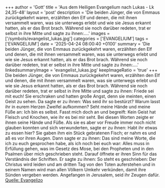 +++
author = 'Gott'
title = 'Aus dem Heiligen Evangelium nach Lukas - Lk 24,35-48'
layout = 'post'
description = 'Die beiden Jünger, die von Emmaus zurückgekehrt waren, erzählten den Elf und denen, die mit ihnen versammelt waren, was sie unterwegs erlebt und wie sie Jesus erkannt hatten, als er das Brot brach. Während sie noch darüber redeten, trat er selbst in ihre Mitte und sagte zu ihnen:....'
images = ['/symbols/evangelist_lukas.jpg']
categories = ['EVANGELIUM']
tags = ['EVANGELIUM']
date = '2025-04-24 08:00:40 +0100'
summary = 'Die beiden Jünger, die von Emmaus zurückgekehrt waren, erzählten den Elf und denen, die mit ihnen versammelt waren, was sie unterwegs erlebt und wie sie Jesus erkannt hatten, als er das Brot brach. Während sie noch darüber redeten, trat er selbst in ihre Mitte und sagte zu ihnen:....'
linkedsummaryImage = 'evangelist_lukas.jpg'
keepImageRatio = 'true'
+++
Die beiden Jünger, die von Emmaus zurückgekehrt waren, erzählten den Elf und denen, die mit ihnen versammelt waren, was sie unterwegs erlebt und wie sie Jesus erkannt hatten, als er das Brot brach.
Während sie noch darüber redeten, trat er selbst in ihre Mitte und sagte zu ihnen: Friede sei mit euch!
Sie erschraken und hatten große Angst, denn sie meinten, einen Geist zu sehen.<!--more-->
Da sagte er zu ihnen: Was seid ihr so bestürzt? Warum lasst ihr in eurem Herzen Zweifel aufkommen?
Seht meine Hände und meine Füße an: Ich bin es selbst. Fasst mich doch an und begreift: Kein Geist hat Fleisch und Knochen, wie ihr es bei mir seht.
Bei diesen Worten zeigte er ihnen seine Hände und Füße.
Als sie es aber vor Freude immer noch nicht glauben konnten und sich verwunderten, sagte er zu ihnen: Habt ihr etwas zu essen hier?
Sie gaben ihm ein Stück gebratenen Fisch;
er nahm es und aß es vor ihren Augen.
Dann sagte er zu ihnen: Das sind meine Worte, die ich zu euch gesprochen habe, als ich noch bei euch war: Alles muss in Erfüllung gehen, was im Gesetz des Mose, bei den Propheten und in den Psalmen über mich geschrieben steht.
Darauf öffnete er ihren Sinn für das Verständnis der Schriften.
Er sagte zu ihnen: So steht es geschrieben: Der Christus wird leiden und am dritten Tag von den Toten auferstehen
und in seinem Namen wird man allen Völkern Umkehr verkünden, damit ihre Sünden vergeben werden.
Angefangen in Jerusalem, seid ihr Zeugen dafür.<br> [Quelle: Evangelizo](https://evangeliumtagfuertag.org/DE/gospel)